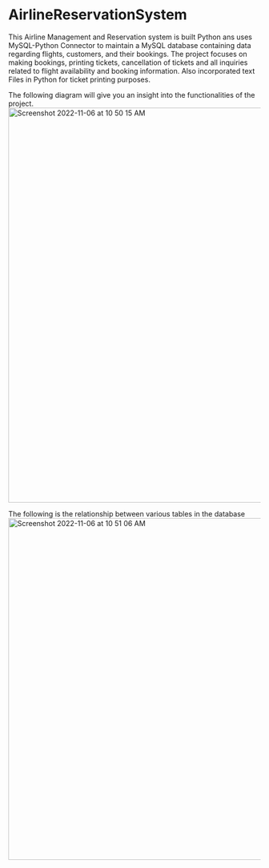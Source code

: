 # AirlineReservationSystem

This Airline Management and Reservation system is built Python ans uses MySQL-Python Connector to maintain a MySQL database containing data regarding flights, customers, and their bookings. 
The project focuses on making bookings, printing tickets, cancellation of tickets and all inquiries related to flight availability and booking information. 
Also incorporated text Files in Python for ticket printing purposes.

The following diagram will give you an insight into the functionalities of the project.
<img width="789" alt="Screenshot 2022-11-06 at 10 50 15 AM" src="https://user-images.githubusercontent.com/96312216/200155487-d00d08a3-8ce2-44e4-91a6-3c31473dec42.png">

The following is the relationship between various tables in the database
<img width="683" alt="Screenshot 2022-11-06 at 10 51 06 AM" src="https://user-images.githubusercontent.com/96312216/200155509-771fde5b-3aca-4954-a53f-70fd54de4e99.png">
